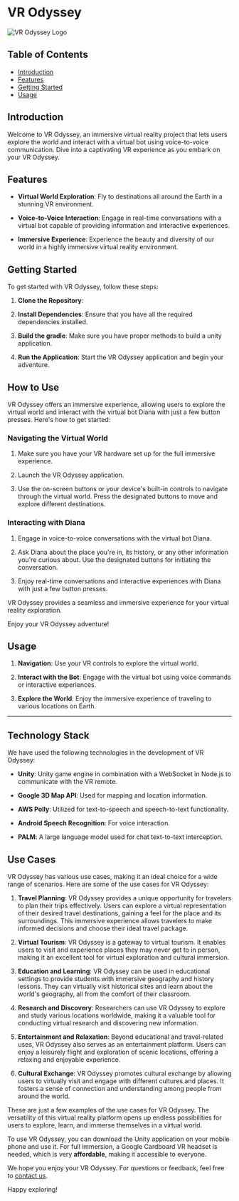 
# VR Odyssey
![VR Odyssey Logo](https://drive.google.com/file/d/1z636n07nvHlNJewinCjRFN8BtfduSLzP/view?usp=sharing)


## Table of Contents
- [Introduction](#introduction)
- [Features](#features)
- [Getting Started](#getting-started)
- [Usage](#usage)

## Introduction

Welcome to VR Odyssey, an immersive virtual reality project that lets users explore the world and interact with a virtual bot using voice-to-voice communication. Dive into a captivating VR experience as you embark on your VR Odyssey.

## Features

- **Virtual World Exploration**: Fly to destinations all around the Earth in a stunning VR environment.

- **Voice-to-Voice Interaction**: Engage in real-time conversations with a virtual bot capable of providing information and interactive experiences.

- **Immersive Experience**: Experience the beauty and diversity of our world in a highly immersive virtual reality environment.

## Getting Started

To get started with VR Odyssey, follow these steps:

1. **Clone the Repository**:

2. **Install Dependencies**: Ensure that you have all the required dependencies installed.

3. **Build the gradle**: Make sure you have proper methods to build a unity application.

4. **Run the Application**: Start the VR Odyssey application and begin your adventure.

## How to Use

VR Odyssey offers an immersive experience, allowing users to explore the virtual world and interact with the virtual bot Diana with just a few button presses. Here's how to get started:

### Navigating the Virtual World

1. Make sure you have your VR hardware set up for the full immersive experience.

2. Launch the VR Odyssey application.

3. Use the on-screen buttons or your device's built-in controls to navigate through the virtual world. Press the designated buttons to move and explore different destinations.

### Interacting with Diana

1. Engage in voice-to-voice conversations with the virtual bot Diana.

2. Ask Diana about the place you're in, its history, or any other information you're curious about. Use the designated buttons for initiating the conversation.

3. Enjoy real-time conversations and interactive experiences with Diana with just a few button presses.

VR Odyssey provides a seamless and immersive experience for your virtual reality exploration.

Enjoy your VR Odyssey adventure!


## Usage

1. **Navigation**: Use your VR controls to explore the virtual world.

2. **Interact with the Bot**: Engage with the virtual bot using voice commands or interactive experiences.

3. **Explore the World**: Enjoy the immersive experience of traveling to various locations on Earth.

---

## Technology Stack

We have used the following technologies in the development of VR Odyssey:

- **Unity**: Unity game engine in combination with a WebSocket in Node.js to communicate with the VR remote.

- **Google 3D Map API**: Used for mapping and location information.

- **AWS Polly**: Utilized for text-to-speech and speech-to-text functionality.

- **Android Speech Recognition**: For voice interaction.

- **PALM**: A large language model used for chat text-to-text interception.

## Use Cases

VR Odyssey has various use cases, making it an ideal choice for a wide range of scenarios. Here are some of the use cases for VR Odyssey:

1. **Travel Planning**: VR Odyssey provides a unique opportunity for travelers to plan their trips effectively. Users can explore a virtual representation of their desired travel destinations, gaining a feel for the place and its surroundings. This immersive experience allows travelers to make informed decisions and choose their ideal travel package.

2. **Virtual Tourism**: VR Odyssey is a gateway to virtual tourism. It enables users to visit and experience places they may never get to in person, making it an excellent tool for virtual exploration and cultural immersion.

3. **Education and Learning**: VR Odyssey can be used in educational settings to provide students with immersive geography and history lessons. They can virtually visit historical sites and learn about the world's geography, all from the comfort of their classroom.

4. **Research and Discovery**: Researchers can use VR Odyssey to explore and study various locations worldwide, making it a valuable tool for conducting virtual research and discovering new information.

5. **Entertainment and Relaxation**: Beyond educational and travel-related uses, VR Odyssey also serves as an entertainment platform. Users can enjoy a leisurely flight and exploration of scenic locations, offering a relaxing and enjoyable experience.

6. **Cultural Exchange**: VR Odyssey promotes cultural exchange by allowing users to virtually visit and engage with different cultures and places. It fosters a sense of connection and understanding among people from around the world.

These are just a few examples of the use cases for VR Odyssey. The versatility of this virtual reality platform opens up endless possibilities for users to explore, learn, and immerse themselves in a virtual world.


To use VR Odyssey, you can download the Unity application on your mobile phone and use it. For full immersion, a Google Cardboard VR headset is needed, which is very **affordable**, making it accessible to everyone.


We hope you enjoy your VR Odyssey. For questions or feedback, feel free to [contact us](mailto:harshhash322@gmail.com).

Happy exploring!
